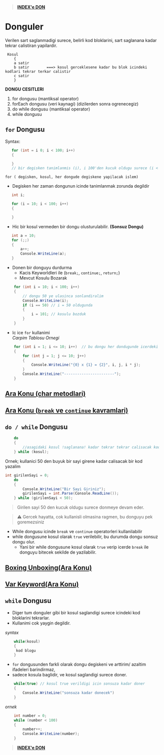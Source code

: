 > [**INDEX'e DON**](/README.md)

# Donguler
Verilen sart saglanmadigi surece, belirli kod bloklarini, sart saglanana kadar tekrar calistiran yapilardir.
```
 Kosul
    {
    a satir
    b satir        ===> kosul gerceklesene kadar bu blok icindeki kodlari tekrar terkar calistir
    c satir
    }
```
 **DONGU CESITLERI**
 1. for dongusu (mantiksal operator)
 2. forEach dongusu (veri kaynagi) (dizilerden sonra ogrenecegiz)
 3. do while dongusu (mantiksal operator)
 4. while dongusu

 ## `for` Dongusu

 Syntax:
 ```C#
    for (int = i 0; i < 100; i++)  
    {

    }
    // bir degisken tanimlanmis (i), i 100'den kucuk oldugu surece (i < 100), asagidaki kod blogunu calistir, her tekrarda i'yi bir arttir (i++)
 ``` 
 `for ( degisken, kosul, her dongude degiskene yapilacak islem)`

 * Degisken her zaman dongunun icinde tanimlanmak zorunda degildir
 ```C#
    int i;

    for (i = 10; i < 100; i++)
    {

    }
 ```
 * Hic bir kosul vermeden bir dongu olusturulabilir. **(Sonsuz Dongu)**
 ```C#
    int a = 10;
    for (;;)
    {
        a++;
        Console.WriteLine(a);
    }
 ```
* Donen bir donguyu durdurma 
    * Kacis Keyworldleri ile (`break;`, `continue;`, `return;`)
    * Mevcut Kosulu Bozarak
```C#
    for (int i = 10; i < 100; i++)
    {
        // dongu 50 ye ulasinca sonlandiralim
        Console.WriteLine(i);
        if (i == 50) // i = 50 oldugunda
        {
            i = 101; // kosulu bozduk
        }
    }
```

* Ic ice `for` kullanimi
\
*Carpim Tablosu Ornegi*
```C#
    for (int i = 1; i <= 10; i++)  // bu dongu her dondugunde icerdeki dongu 10 kere donecek. 
    {
        for (int j = 1; j <= 10; j++)
        {
            Console.WriteLine("{0} x {1} = {2}", i, j, i * j);
        }
        Console.WriteLine("-----------------------");
    }
```
## [Ara Konu (char metodlari)](README(char-metodlari).md)

## [Ara Konu (`break` ve `continue` kavramlari)](README(break-continue).md)

 ## `do / while` Dongusu
```C#
    do
    {
        //asagidaki kosul !saglanana! kadar tekrar tekrar calisacak kod blogu
    } while (kosul);
```

Ornek; kullanici 50 den buyuk bir sayi girene kadar calisacak bir kod yazalim
```C#
int girilenSayi = 0;
    do
    {
        Console.WriteLine("Bir Sayi Giriniz");
        girilenSayi = int.Parse(Console.ReadLine());
    } while (girilenSayi < 50);
```
> Girilen sayi 50 den kucuk oldugu surece donmeye devam eder.

> :warning: Gercek hayatta, cok kullanisli olmasina ragmen, bu donguyu pek goremezsiniz 

* While dongusu icinde `break` ve `continue` operatorleri kullanilabilir
* while dongusune kosul olarak `true` verilebilir, bu durumda dongu sonsuz dongu olur. 
    * Yani bir while dongusune kosul olarak `true` verip icerde `break` ile donguyu bitecek sekilde de yazilabilir.

## [Boxing Unboxing(Ara Konu)](README(boxing-unboxing).md)
## [Var Keyword(Ara Konu)](README(var-keyword).md)

## `while` Dongusu
* Diger tum donguler gibi bir kosul saglandigi surece icindeki kod bloklarini tekrarlar. 
* Kullanimi cok yaygin degildir.

*syntax*
```C#
    while(kosul)
    {
     kod blogu
    }
```
* `for` dongusunden farkli olarak dongu degiskeni ve arttirim/ azaltim ifadeleri barindirmaz, 
* sadece kosula baglidir, ve kosul saglandigi surece doner.
```C#
    while(true) // kosul true verildigi icin sonsuza kadar doner
    {
        Console.WriteLine("sonsuza kadar donecek")
    }
```

*ornek*
```C#
    int number = 0;
    while (number < 100)
    {
        number++;
        Console.WriteLine(number);
    }
```

> [**INDEX'e DON**](/README.md)